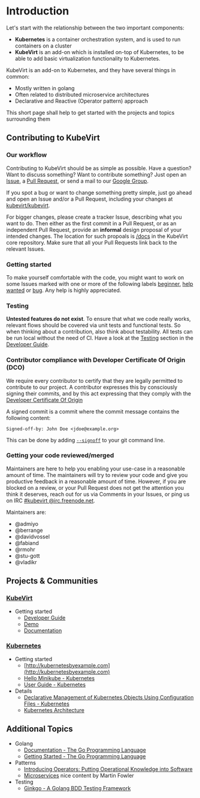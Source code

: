 # Introduction

Let's start with the relationship between the two important components:

* **Kubernetes** is a container orchestration system, and is used to run
  containers on a cluster
* **KubeVirt** is an add-on which is installed on-top of Kubernetes, to be able
  to add basic virtualization functionality to Kubernetes.

KubeVirt is an add-on to Kubernetes, and they have several things in
common:

* Mostly written in golang
* Often related to distributed microservice architectures
* Declarative and Reactive (Operator pattern) approach

This short page shall help to get started with the projects and topics
surrounding them


## Contributing to KubeVirt

### Our workflow

Contributing to KubeVirt should be as simple as possible. Have a question? Want
to discuss something? Want to contribute something? Just open an
[Issue](https://github.com/kubevirt/kubevirt/issues), a [Pull
Request](https://github.com/kubevirt/kubevirt/pulls), or send a mail to our
[Google Group](https://groups.google.com/forum/#!forum/kubevirt-dev).

If you spot a bug or want to change something pretty simple, just go
ahead and open an Issue and/or a Pull Request, including your changes
at [kubevirt/kubevirt](https://github.com/kubevirt/kubevirt).

For bigger changes, please create a tracker Issue, describing what you want to
do. Then either as the first commit in a Pull Request, or as an independent
Pull Request, provide an **informal** design proposal of your intended changes.
The location for such propoals is
[/docs](docs/) in the KubeVirt
core repository. Make sure that all your Pull Requests link back to the
relevant Issues.

### Getting started

To make yourself comfortable with the code, you might want to work on some
Issues marked with one or more of the following labels
[beginner](https://github.com/kubevirt/kubevirt/issues?q=is%3Aissue+is%3Aopen+label%3Abeginner),
[help
wanted](https://github.com/kubevirt/kubevirt/issues?q=is%3Aissue+is%3Aopen+label%3A%22help+wanted%22)
or [bug](https://github.com/kubevirt/kubevirt/labels/bug). Any help is highly
appreciated.

### Testing

**Untested features do not exist**. To ensure that what we code really works,
relevant flows should be covered via unit tests and functional tests. So when
thinking about a contribution, also think about testability. All tests can be
run local without the need of CI. Have a look at the
[Testing](docs/getting-started.md#testing)
section in the [Developer Guide](docs/getting-started.md).

### Contributor compliance with Developer Certificate Of Origin (DCO)

We require every contributor to certify that they are legally permitted to contribute to our project.
A contributor expresses this by consciously signing their commits, and by this act expressing that
they comply with the [Developer Certificate Of Origin](https://developercertificate.org/)

A signed commit is a commit where the commit message contains the following content:

```
Signed-off-by: John Doe <jdoe@example.org>
```

This can be done by adding [`--signoff`](https://git-scm.com/docs/git-commit#Documentation/git-commit.txt---signoff) to your git command line.

### Getting your code reviewed/merged

Maintainers are here to help you enabling your use-case in a reasonable amount
of time. The maintainers will try to review your code and give you productive
feedback in a reasonable amount of time. However, if you are blocked on a
review, or your Pull Request does not get the attention you think it deserves,
reach out for us via Comments in your Issues, or ping us on IRC
[#kubevirt @irc.freenode.net](https://kiwiirc.com/client/irc.freenode.net/kubevirt).

Maintainers are:

 * @admiyo
 * @berrange
 * @davidvossel
 * @fabiand
 * @rmohr
 * @stu-gott
 * @vladikr

## Projects & Communities

### [KubeVirt](https://github.com/kubevirt/)

* Getting started
  * [Developer Guide](docs/getting-started.md)
  * [Demo](https://github.com/kubevirt/demo)
  * [Documentation](docs/)

### [Kubernetes](http://kubernetes.io/)

* Getting started
  * [http://kubernetesbyexample.com](http://kubernetesbyexample.com)
  * [Hello Minikube - Kubernetes](https://kubernetes.io/docs/tutorials/stateless-application/hello-minikube/)
  * [User Guide - Kubernetes](https://kubernetes.io/docs/user-guide/)
* Details
  * [Declarative Management of Kubernetes Objects Using Configuration Files - Kubernetes](https://kubernetes.io/docs/concepts/tools/kubectl/object-management-using-declarative-config/)
  * [Kubernetes Architecture](https://github.com/kubernetes/community/blob/master/contributors/design-proposals/architecture/architecture.md)

## Additional Topics

* Golang
  * [Documentation - The Go Programming Language](https://golang.org/doc/)
  * [Getting Started - The Go Programming Language](https://golang.org/doc/install)
* Patterns
  * [Introducing Operators: Putting Operational Knowledge into Software](https://coreos.com/blog/introducing-operators.html)
  * [Microservices](https://martinfowler.com/articles/microservices.html) nice
    content by Martin Fowler
* Testing
  * [Ginkgo - A Golang BDD Testing Framework](https://onsi.github.io/ginkgo/)
